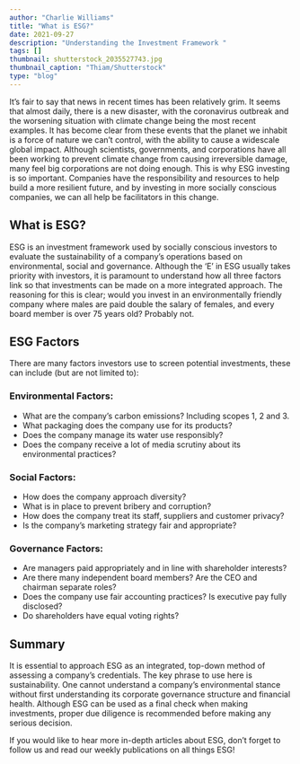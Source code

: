 ```yaml
---
author: "Charlie Williams"
title: "What is ESG?"
date: 2021-09-27
description: "Understanding the Investment Framework "
tags: []
thumbnail: shutterstock_2035527743.jpg
thumbnail_caption: "Thiam/Shutterstock"
type: "blog"
---
```


It’s fair to say that news in recent times has been relatively grim. It seems that almost daily, there is a new disaster, with the coronavirus outbreak and the worsening situation with climate change being the most recent examples. It has become clear from these events that the planet we inhabit is a force of nature we can’t control, with the ability to cause a widescale global impact. Although scientists, governments, and corporations have all been working to prevent climate change from causing irreversible damage, many feel big corporations are not doing enough. This is why ESG investing is so important. Companies have the responsibility and resources to help build a more resilient future, and by investing in more socially conscious companies, we can all help be facilitators in this change.

## What is ESG? 

ESG is an investment framework used by socially conscious investors to evaluate the sustainability of a company’s operations based on environmental, social and governance. Although the ‘E’ in ESG usually takes priority with investors, it is paramount to understand how all three factors link so that investments can be made on a more integrated approach. The reasoning for this is clear; would you invest in an environmentally friendly company where males are paid double the salary of females, and every board member is over 75 years old? Probably not.

## ESG Factors 

There are many factors investors use to screen potential investments, these can include (but are not limited to): 

### Environmental Factors:
- What are the company’s carbon emissions? Including scopes 1, 2 and 3.
- What packaging does the company use for its products?
- Does the company manage its water use responsibly?
- Does the company receive a lot of media scrutiny about its environmental practices?

### Social Factors:
- How does the company approach diversity?
- What is in place to prevent bribery and corruption? 
- How does the company treat its staff, suppliers and customer privacy?
- Is the company’s marketing strategy fair and appropriate?

### Governance Factors:
- Are managers paid appropriately and in line with shareholder interests?
- Are there many independent board members? Are the CEO and chairman separate roles?
- Does the company use fair accounting practices? Is executive pay fully disclosed?
- Do shareholders have equal voting rights?

## Summary

It is essential to approach ESG as an integrated, top-down method of assessing a company’s credentials. The key phrase to use here is sustainability. One cannot understand a company’s environmental stance without first understanding its corporate governance structure and financial health. Although ESG can be used as a final check when making investments, proper due diligence is recommended before making any serious decision.

If you would like to hear more in-depth articles about ESG, don’t forget to follow us and read our weekly publications on all things ESG!
